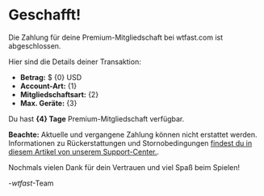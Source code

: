 ﻿# Geschafft! 
Die Zahlung für deine Premium-Mitgliedschaft bei wtfast.com ist abgeschlossen.

Hier sind die Details deiner Transaktion:

* **Betrag:** $ {0} USD
* **Account-Art:** {1}
* **Mitgliedschaftsart:** {2}
* **Max. Geräte:** {3}

Du hast **{4} Tage** Premium-Mitgliedschaft verfügbar.

**Beachte:** Aktuelle und vergangene Zahlung können nicht erstattet werden. Informationen zu Rückerstattungen und Stornobedingungen [findest du in diesem Artikel von unserem Support-Center.](https://wtfast.zendesk.com/hc/en-us/articles/210389223-Refund-and-Cancellation-Policy-).

Nochmals vielen Dank für dein Vertrauen und viel Spaß beim Spielen!
 
-*wtfast*-Team 
